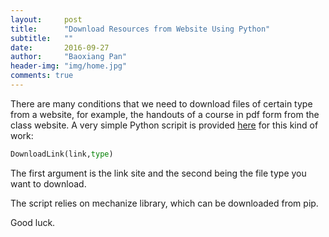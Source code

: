```yaml
---
layout:     post
title:      "Download Resources from Website Using Python"
subtitle:   ""
date:       2016-09-27
author:     "Baoxiang Pan"
header-img: "img/home.jpg"
comments: true
---
```


There are many conditions that we need to download files of certain type from a website, for example, the handouts  of a course in pdf form from the class website. A very simple Python scripit is provided [here](https://github.com/lambdamore/My_Lib/blob/master/Python_Lib/WebSpider/DownloadLink.py) for this kind of work: 

```python
DownloadLink(link,type)
```
The first argument is the link site and the second being the file type you want to download.

The script relies on mechanize library, which can be downloaded from pip.

Good luck.
